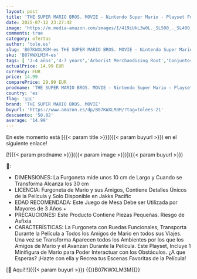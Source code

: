 ```yaml
---
layout: post
title: 'THE SUPER MARIO BROS. MOVIE - Nintendo Super Mario - Playset Furgoneta de la Película Super Mario - Juego de Mesa de Mario Bros - Juguetes Niños 3 Años +'
date: 2025-07-12 23:27:42
image: 'https://m.media-amazon.com/images/I/419iUkL3w0L._SL500_._SL400_.jpg'
comments: true
category: ofertas
author: 'tole.es'
slug: 'B07KWXLM3M-es THE SUPER MARIO BROS. MOVIE - Nintendo Super Mario -...'
sku: 'B07KWXLM3M-es'
tags: [ '3-4 años','4-7 years','Arborist Merchandising Root','Conjuntos de figuras de juguete','Juegos, juguetes y coleccionables para niños grandes','Juguetes','Juguetes y juegos','Muñecos y figuras','Self Service','Special Features Stores','VAF_4-7','b6d17eda-2c26-45ed-a098-453a9f96e839_0','b6d17eda-2c26-45ed-a098-453a9f96e839_101','b6d17eda-2c26-45ed-a098-453a9f96e839_1801','b6d17eda-2c26-45ed-a098-453a9f96e839_2301','b6d17eda-2c26-45ed-a098-453a9f96e839_9701','nintendo','the super mario bros. movie','🇪🇸', ]
actualPrice: 14.99 EUR
currency: EUR
price: 14.99
comparePrice: 29.99 EUR
prodname: 'THE SUPER MARIO BROS. MOVIE - Nintendo Super Mario - Playset Furgoneta de la Película Super Mario - Juego de Mesa de Mario Bros - Juguetes Niños 3 Años +'
country: 'es'
flag: '🇪🇸'
brand: 'THE SUPER MARIO BROS. MOVIE'
buyurl: 'https://www.amazon.es/dp/B07KWXLM3M/?tag=tolees-21'
descuento: '50.02'
average: '14.99'
---
```


En este momento está [{{< param title >}}]({{< param buyurl >}}) en el siguiente enlace!

[![{{< param prodname >}}]({{< param image >}})]({{< param buyurl >}})

🔎:

- DIMENSIONES: La Furgoneta mide unos 10 cm de Largo y Cuando se Transforma Alcanza los 30 cm
- LICENCIA: Furgoneta de Mario y sus Amigos, Contiene Detalles Únicos de la Película y Solo Disponible en Jakks Pacific
- EDAD RECOMENDADA: Este Juego de Mesa Debe ser Utilizada por Mayores de 3 Años +
- PRECAUCIONES: Este Producto Contiene Piezas Pequeñas. Riesgo de Asfixia
- CARACTERÍSTICAS: La Furgoneta con Ruedas Funcionales, Transporta Durante la Película a Todos los Amigos de Mario en todos sus Viajes. Una vez se Transforma Aparecen todos los Ambientes por los que los Amigos de Mario y el Avanzan Durante la Película. Este Playset, Incluye 1 Minifigura de Mario para Poder Interactuar con los Obstáculos. ¿A que Esperas? ¡Hazte con ella y Recrea tus Escenas Favoritas de la Película!

[🛒 Aquí!!!]({{< param buyurl >}})
{{<world>}}B07KWXLM3M{{</world>}}
